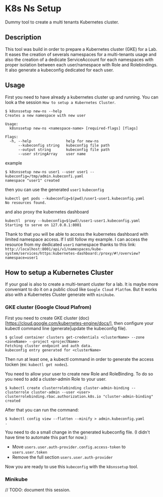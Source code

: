 # K8s Ns Setup

Dummy tool to create a multi tenants Kubernetes cluster.

## Description

This tool was build in order to prepare a Kubernetes cluster (GKE) for a Lab. It eases the creation of severals namespaces for a multi-tenants usage and also the creation of a dedicate ServiceAccount for each namespaces with proper isolation between each user/namespace with Role and Rolebindings. It also generate a kubeconfig dedicated for each user.

## Usage

First you need to have already a kubernetes cluster up and running. You can look a the session `How to setup a Kubernetes Cluster`.

```console
$ k8snssetup new-ns --help
Creates a new namespace with new user

Usage:
  k8snssetup new-ns <namespace-name> [required-flags] [flags]

Flags:
  -h, --help                help for new-ns
      --kubeconfig string   kubeconfig file path
      --output string       kubeconfig file path
      --user stringArray    user name
```

example

```console
$ k8snssetup new-ns user1 --user user1 --kubeconfig=/tmp/admin.kubeconfi.yaml
namespace "user1" created
```

then you can use the generated `user1` `kubeconfig`

```console
kubectl get pods --kubeconfig=$(pwd)/user1-user1.kubeconfig.yaml
No resources found.
```

and also proxy the kubernetes dashboard

```console
kubectl  proxy --kubeconfig=$(pwd)/user1-user1.kubeconfig.yaml
Starting to serve on 127.0.0.1:8001
```

Thank to that you will be able to access the kubernetes dashboard with limited namespace access.
If I still follow my example. I can access the resource from my dedicated `user1` namespace thanks to this link:
`http://localhost:8001/api/v1/namespaces/kube-system/services/https:kubernetes-dashboard:/proxy/#!/overview?namespace=user1`

## How to setup a Kubernetes Cluster

If your goal is also to create a multi-tenant cluster for a lab. It is maybe more conveniant to do it on a public cloud like `Google Cloud Platfom`.
But It works also with a Kubernetes Cluster generate with `minikube`.


### GKE cluster (Google Cloud Plafrom)

First you need to create GKE cluster (doc)[https://cloud.google.com/kubernetes-engine/docs/], then configure your kubectl command line (generate|update the kubeconfig file).

```console
$ gcloud container clusters get-credentials <clusterName> --zone <zoneName> --project <projectName>
Fetching cluster endpoint and auth data.
kubeconfig entry generated for <clusterName>
```

Then run at least one, a kubectl command in order to generate the access tocken (ex: ```kubectl get nodes```).

You need to allow your user to create new Role and RoleBinding. To do so you need to add a cluster-admin Role to your user.

```console
$ kubectl create clusterrolebinding cluster-admin-binding --clusterrole cluster-admin --user <user>
clusterrolebinding.rbac.authorization.k8s.io "cluster-admin-binding" created
```

After that you can run the command:

```console
$ kubectl config view --flatten --minify > admin.kubeconfig.yaml
.
```

You need to do a small change in the generated kubeconfig file. (I didn't have time to automate this part for now.):

- Move ```users.user.auth-provider.config.access-token``` to ```users.user.token```
- Remove the full section ```users.user.auth-provider```

Now you are ready to use this ```kubeconfig``` with the `k8snssetup` tool.

### Minikube

// TODO: document this session.